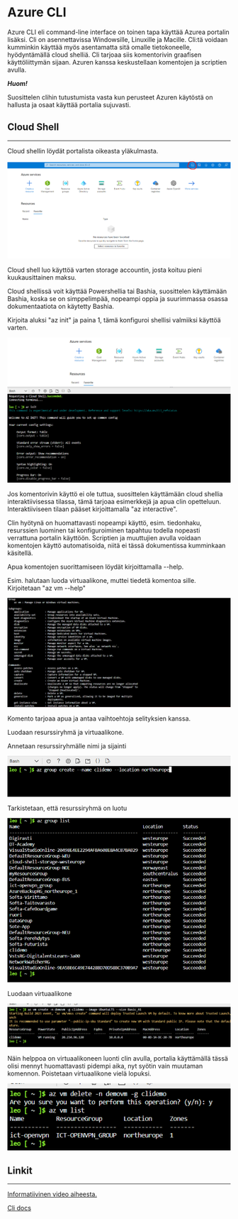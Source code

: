 # Azure CLI

Azure CLI eli command-line interface on toinen tapa käyttää Azurea portalin lisäksi. Cli on asennettavissa Windowsille, Linuxille ja Macille. Cli:tä voidaan kumminkin käyttää myös asentamatta sitä omalle tietokoneelle, hyödyntämällä cloud shelliä. Cli tarjoaa siis komentorivin graafisen käyttöliittymän sijaan. Azuren kanssa keskustellaan komentojen ja scriptien avulla. 

***Huom!***

Suosittelen clihin tutustumista vasta kun perusteet Azuren käytöstä on hallusta ja osaat käyttää portalia sujuvasti.



## Cloud Shell
---

Cloud shellin löydät portalista oikeasta yläkulmasta.

![cli](kuvat/cli.png)

Cloud shell luo käyttöä varten storage accountin, josta koituu pieni kuukausittainen maksu.

Cloud shellissä voit käyttää Powershellia tai Bashia, suosittelen käyttämään Bashia, koska se on simppelimpää, nopeampi oppia ja suurimmassa osassa dokumentaatiota on käytetty Bashia.


Kirjoita aluksi "az init" ja paina 1, tämä konfiguroi shellisi valmiiksi käyttöä varten.

![init](kuvat/cli2.png)

Jos komentorivin käyttö ei ole tuttua, suosittelen käyttämään cloud shellia interaktiivisessa tilassa, tämä tarjoaa esimerkkejä ja apua clin opetteluun. Interaktiiviseen tilaan pääset kirjoittamalla "az interactive".

Clin hyötynä on huomattavasti nopeampi käyttö, esim. tiedonhaku, resurssien luominen tai konfiguroiminen tapahtuu todella nopeasti verrattuna portalin käyttöön. Scriptien ja muuttujien avulla voidaan komentojen käyttö automatisoida, niitä ei tässä dokumentissa kumminkaan käsitellä.

Apua komentojen suorittamiseen löydät kirjoittamalla --help.

Esim. halutaan luoda virtuaalikone, muttei tiedetä komentoa sille. Kirjoitetaan "az vm --help"

![help](kuvat/cli3.png)

Komento tarjoaa apua ja antaa vaihtoehtoja selityksien kanssa.

Luodaan resurssiryhmä ja virtuaalikone.

Annetaan resurssiryhmälle nimi ja sijainti

![rg](kuvat/cli4.png)

Tarkistetaan, että resurssiryhmä on luotu

![list](kuvat/cli5.png)

Luodaan virtuaalikone

![vmcreate](kuvat/cli6.ong.png)

Näin helppoa on virtuaalikoneen luonti clin avulla, portalia käyttämällä tässä olisi mennyt huomattavasti pidempi aika, nyt syötin vain muutaman komennon. Poistetaan virtuaalikone vielä lopuksi. 

![delete](kuvat/cli7.png)

## Linkit
--- 

[Informatiivinen video aiheesta.](https://www.youtube.com/watch?v=AzQTkl06D-Y)


[Cli docs](https://learn.microsoft.com/en-us/cli/azure/)